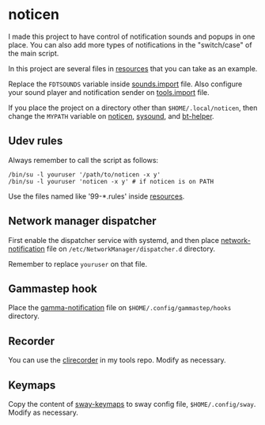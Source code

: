 # noticen

I made this project to have control of notification sounds and popups in one place. You can also add more types of notifications in the "switch/case" of the main script.

In this project are several files in [resources](/resources) that you can take as an example.

Replace the `FDTSOUNDS` variable inside [sounds.import](sounds.import) file. Also configure your sound player and notification sender on [tools.import](tools.import) file.

If you place the project on a directory other than `$HOME/.local/noticen`, then change the `MYPATH` variable on [noticen](noticen), [sysound](sysound), and [bt-helper](bt-helper).

## Udev rules

Always remember to call the script as follows:

    /bin/su -l youruser '/path/to/noticen -x y'
    /bin/su -l youruser 'noticen -x y' # if noticen is on PATH

Use the files named like '99-*.rules' inside [resources](/resources).

## Network manager dispatcher

First enable the dispatcher service with systemd, and then place [network-notification](/resources/network-notification) file on `/etc/NetworkManager/dispatcher.d` directory.

Remember to replace `youruser` on that file.

## Gammastep hook

Place the [gamma-notification](/resources/gamma-notification) file on `$HOME/.config/gammastep/hooks` directory.

## Recorder

You can use the [clirecorder](https://github.com/manpaco/tools/blob/main/clirecorder) in my tools repo. Modify as necessary.

## Keymaps

Copy the content of [sway-keymaps](/resources/sway-keymaps) to sway config file, `$HOME/.config/sway`. Modify as necessary.

